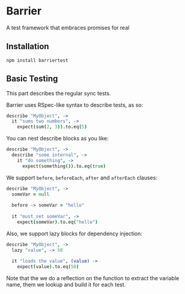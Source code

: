 Barrier
=======

A test framework that embraces promises for real

Installation
------------

```
npm install barriertest
```

Basic Testing
-------------

This part describes the regular sync tests.

Barrier uses RSpec-like syntax to describe tests, as so:

```coffee
describe "MyObject", ->
  it "sums two numbers", ->
    expect(sum(2, 3)).to.eq(5)
```

You can nest describe blocks as you like:

```coffee
describe "MyObject", ->
  describe "some internal", ->
    it "do something", ->
      expect(something()).to.eq(true)
```

We support `before`, `beforeEach`, `after` and `afterEach` clauses:

```coffee
describe "MyObject", ->
  someVar = null
  
  before -> someVar = "hello"
  
  it "must set someVar", ->
    expect(someVar).to.eq("hello")
```

Also, we support lazy blocks for dependency injection:

```coffee
describe "MyObject", ->
  lazy "value", -> 50
  
  it "loads the value", (value) ->
    expect(value).to.eq(50)
```

Note that the we do a reflection on the function to extract the variable name, them we lookup and build it for each test.
